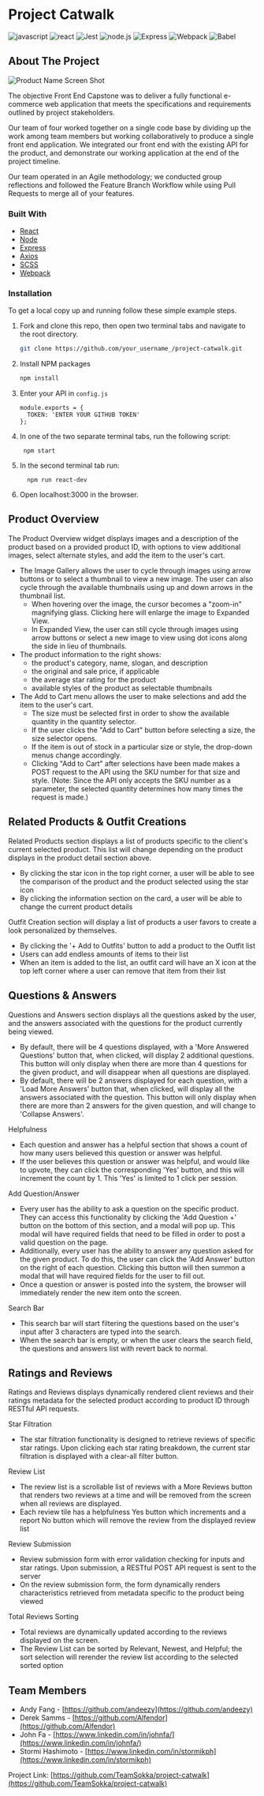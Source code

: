 # Project Catwalk
![javascript](https://img.shields.io/badge/JavaScript-20232A?style=for-the-badge&logo=javascript&logoColor=F7DF1E)
![react](https://img.shields.io/badge/React-20232A?style=for-the-badge&logo=react&logoColor=61DAFB)
![Jest](https://img.shields.io/badge/-Jest-20232A?style=for-the-badge&logo=jest&logoColor=red)
![node.js](https://img.shields.io/badge/Node.js-20232A?style=for-the-badge&logo=nodedotjs&logoColor=green)
![Express](https://img.shields.io/badge/-Express-20232A?style=for-the-badge&logo=express&logoColor=yellow)
![Webpack](https://img.shields.io/badge/-webpack-20232A?style=for-the-badge&logo=webpack&logoColor=blueviolet)
![Babel](https://img.shields.io/badge/-Babel-20232A?style=for-the-badge&logo=babel&logoColor=yellow)


<!-- ABOUT THE PROJECT -->
## About The Project

![Product Name Screen Shot][product-screenshot1]
<!-- ![Product Name Screen Shot][product-screenshot2]
![Product Name Screen Shot][product-screenshot3]
![Product Name Screen Shot][product-screenshot4] -->

The objective Front End Capstone was to deliver a fully functional e-commerce web application that meets the specifications and requirements outlined by project stakeholders.

Our team of four worked together on a single code base by dividing up the work among team members but working collaboratively to produce a single front end application. We integrated our front end with the existing API for the product, and demonstrate our working application at the end of the project timeline.

Our team operated in an Agile methodology; we conducted group reflections and followed the Feature Branch Workflow while using Pull Requests to merge all of your features.

### Built With
* [React](https://reactjs.org/)
* [Node](https://nodejs.org/en/)
* [Express](https://expressjs.com/http://expressjs.com/)
* [Axios](https://axios-http.com/docs/intro)
* [SCSS](https://sass-lang.com/documentation)
* [Webpack](https://webpack.js.org/)

### Installation
To get a local copy up and running follow these simple example steps.

1. Fork and clone this repo, then open two terminal tabs and navigate to the root directory.
   ```sh
   git clone https://github.com/your_username_/project-catwalk.git
   ```

2. Install NPM packages
   ```sh
   npm install
   ```

3. Enter your API in `config.js`
   ```JS
   module.exports = {
     TOKEN: 'ENTER YOUR GITHUB TOKEN'
   };
   ```

4. In one of the two separate terminal tabs, run the following script:
   ```
    npm start
   ```

5. In the second terminal tab run:
   ```
     npm run react-dev
   ```

6. Open localhost:3000 in the browser.


## Product Overview
The Product Overview widget displays images and a description of the product based on a provided product ID, with options to view additional images, select alternate styles, and add the item to the user's cart.
* The Image Gallery allows the user to cycle through images using arrow buttons or to select a thumbnail to view a new image. The user can also cycle through the available thumbnails using up and down arrows in the thumbnail list.
   * When hovering over the image, the cursor becomes a "zoom-in" magnifying glass. Clicking here will enlarge the image to Expanded View.
   * In Expanded View, the user can still cycle through images using arrow buttons or select a new image to view using dot icons along the side in lieu of thumbnails.
* The product information to the right shows:
   * the product's category, name, slogan, and description
   * the original and sale price, if applicable
   * the average star rating for the product
   * available styles of the product as selectable thumbnails
* The Add to Cart menu allows the user to make selections and add the item to the user's cart.
   * The size must be selected first in order to show the available quantity in the quantity selector.
   * If the user clicks the "Add to Cart" button before selecting a size, the size selector opens.
   * If the item is out of stock in a particular size or style, the drop-down menus change accordingly.
   * Clicking "Add to Cart" after selections have been made makes a POST request to the API using the SKU number for that size and style.
      (Note: Since the API only accepts the SKU number as a parameter, the selected quantity determines how many times the request is made.)

## Related Products & Outfit Creations
Related Products section displays a list of products specific to the client's current selected product. This list will change depending on the product displays in the product detail section above.
* By clicking the star icon in the top right corner, a user will be able to see the comparison of the product and the product selected using the star icon
* By clicking the information section on the card, a user will be able to change the current product details

Outfit Creation section will display a list of products a user favors to create a look personalized by themselves.
* By clicking the '+ Add to Outfits' button to add a product to the Outfit list
* Users can add endless amounts of items to their list
* When an item is added to the list, an outfit card will have an X icon at the top left corner where a user can remove that item from their list

## Questions & Answers
Questions and Answers section displays all the questions asked by the user, and the answers associated with the questions for the product currently being viewed.
* By default, there will be 4 questions displayed, with a 'More Answered Questions' button that, when clicked, will display 2 additional questions. This button will only display when there are more than 4 questions for the given product, and will disappear when all questions are displayed.
* By default, there will be 2 answers displayed for each question, with a 'Load More Answers' button that, when clicked, will display all the answers associated with the question. This button will only display when there are more than 2 answers for the given question, and will change to 'Collapse Answers'.

Helpfulness
* Each question and answer has a helpful section that shows a count of how many users believed this question or answer was helpful.
* If the user believes this question or answer was helpful, and would like to upvote, they can click the corresponding 'Yes' button, and this will increment the count by 1. This 'Yes' is limited to 1 click per session.

Add Question/Answer
* Every user has the ability to ask a question on the specific product. They can access this functionality by clicking the 'Add Question +' button on the bottom of this section, and a modal will pop up. This modal will have required fields that need to be filled in order to post a valid question on the page.
* Additionally, every user has the ability to answer any question asked for the given product. To do this, the user can click the 'Add Answer' button on the right of each question. Clicking this button will then summon a modal that will have required fields for the user to fill out.
* Once a question or answer is posted into the system, the browser will immediately render the new item onto the screen.

Search Bar
* This search bar will start filtering the questions based on the user's input after 3 characters are typed into the search.
* When the search bar is empty, or when the user clears the search field, the questions and answers list with revert back to normal.

## Ratings and Reviews
Ratings and Reviews displays dynamically rendered client reviews and their ratings metadata for the selected product according to product ID through RESTful API requests.

Star Filtration
* The star filtration functionality is designed to retrieve reviews of specific star ratings. Upon clicking each star rating breakdown, the current star filtration is displayed with a clear-all filter button.

Review List
* The review list is a scrollable list of reviews with a More Reviews button that renders two reviews at a time and will be removed from the screen when all reviews are displayed.
* Each review tile has a helpfulness Yes button which increments and a report No button which will remove the review from the displayed review list

Review Submission
* Review submission form with error validation checking for inputs and star ratings. Upon submission, a RESTful POST API request is sent to the server
* On the review submission form, the form dynamically renders characteristics retrieved from metadata specific to the product being viewed

Total Reviews Sorting
* Total reviews are dynamically updated according to the reviews displayed on the screen.
* The Review List can be sorted by Relevant, Newest, and Helpful; the sort selection will rerender the review list according to the selected sorted option

<!-- CONTACT -->
## Team Members
* Andy Fang - [https://github.com/andeezy](https://github.com/andeezy)
* Derek Samms - [https://github.com/Alfendor](https://github.com/Alfendor)
* John Fa - [https://www.linkedin.com/in/johnfa/](https://www.linkedin.com/in/johnfa/)
* Stormi Hashimoto - [https://www.linkedin.com/in/stormikph](https://www.linkedin.com/in/stormikph)

Project Link: [https://github.com/TeamSokka/project-catwalk](https://github.com/TeamSokka/project-catwalk)

<!-- MARKDOWN LINKS & IMAGES -->
<!-- https://www.markdownguide.org/basic-syntax/#reference-style-links -->
[contributors-shield]: https://img.shields.io/github/contributors/othneildrew/Best-README-Template.svg?style=for-the-badge
[contributors-url]: https://github.com/othneildrew/Best-README-Template/graphs/contributors
[forks-shield]: https://img.shields.io/github/forks/othneildrew/Best-README-Template.svg?style=for-the-badge
[forks-url]: https://github.com/othneildrew/Best-README-Template/network/members
[stars-shield]: https://img.shields.io/github/stars/othneildrew/Best-README-Template.svg?style=for-the-badge
[stars-url]: https://github.com/othneildrew/Best-README-Template/stargazers
[issues-shield]: https://img.shields.io/github/issues/othneildrew/Best-README-Template.svg?style=for-the-badge
[issues-url]: https://github.com/othneildrew/Best-README-Template/issues
[license-shield]: https://img.shields.io/github/license/othneildrew/Best-README-Template.svg?style=for-the-badge
[license-url]: https://github.com/othneildrew/Best-README-Template/blob/master/LICENSE.txt
[linkedin-shield]: https://img.shields.io/badge/-LinkedIn-black.svg?style=for-the-badge&logo=linkedin&colorB=555
[linkedin-url]: https://linkedin.com/in/othneildrew
[product-screenshot1]: image/image1.png
[product-screenshot2]: image/image2.png
[product-screenshot3]: image/image3.png
[product-screenshot4]: image/image4.png


